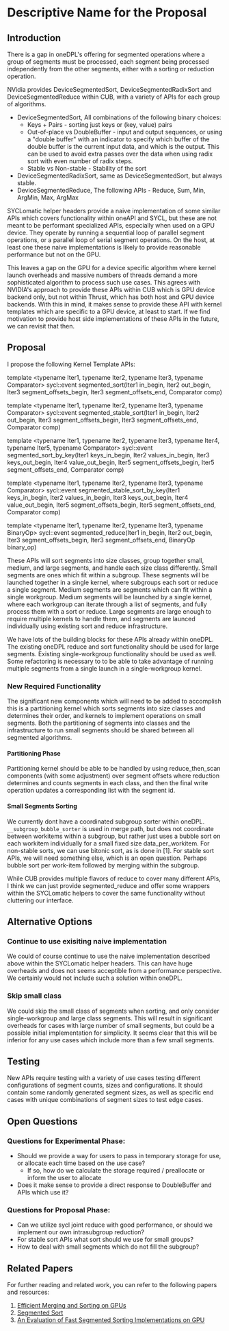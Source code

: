 # Descriptive Name for the Proposal

## Introduction

There is a gap in oneDPL's offering for segmented operations where a group of segments must be processed, each
segment being processed independently from the other segments, either with a sorting or reduction operation.

NVidia provides DeviceSegmentedSort, DeviceSegmentedRadixSort and DeviceSegmentedReduce within CUB, with a variety of
APIs for each group of algorithms.
* DeviceSegmentedSort, All combinations of the following binary choices:
  * Keys + Pairs - sorting just keys or (key, value) pairs
  * Out-of-place vs DoubleBuffer - input and output sequences, or using a "double buffer" with an indicator to specify
    which buffer of the double buffer is the current input data, and which is the output. This can be used to avoid
    extra passes over the data when using radix sort with even number of radix steps.
  * Stable vs Non-stable - Stability of the sort
* DeviceSegmentedRadixSort, same as DeviceSegmentedSort, but always stable.
* DeviceSegmentedReduce, The following APIs - Reduce, Sum, Min, ArgMin, Max, ArgMax

SYCLomatic helper headers provide a naive implementation of some similar APIs which covers functionality within oneAPI
and SYCL, but these are not meant to be performant specialized APIs, especially when used on a GPU device. They operate
by running a sequential loop of parallel segment operations, or a parallel loop of serial segment operations. On the
host, at least one these naive implementations is likely to provide reasonable performance but not on the GPU.

This leaves a gap on the GPU for a device specific algorithm where kernel launch overheads and massive numbers of
threads demand a more sophisticated algorithm to process such use cases. This agrees with NVIDIA's approach to provide
these APIs within CUB which is GPU device backend only, but not within Thrust, which has both host and GPU device
backends. With this in mind, it makes sense to provide these API with kernel templates which are specific to a
GPU device, at least to start. If we find motivation to provide host side implementations of these APIs in the future,
we can revisit that then.

## Proposal

I propose the following Kernel Template APIs:

template <typename Iter1, typename Iter2, typename Iter3, typename Comparator>
sycl::event
segmented_sort(Iter1 in_begin, Iter2 out_begin, Iter3 segment_offsets_begin, Iter3 segment_offsets_end, Comparator comp)

template <typename Iter1, typename Iter2, typename Iter3, typename Comparator>
sycl::event
segmented_stable_sort(Iter1 in_begin, Iter2 out_begin, Iter3 segment_offsets_begin, Iter3 segment_offsets_end,
                      Comparator comp)

template <typename Iter1, typename Iter2, typename Iter3, typename Iter4, typename Iter5, typename Comparator>
sycl::event
segmented_sort_by_key(Iter1 keys_in_begin, Iter2 values_in_begin, Iter3 keys_out_begin, Iter4 value_out_begin,
                      Iter5 segment_offsets_begin, Iter5 segment_offsets_end, Comparator comp)

template <typename Iter1, typename Iter2, typename Iter3, typename Comparator>
sycl::event
segmented_stable_sort_by_key(Iter1 keys_in_begin, Iter2 values_in_begin, Iter3 keys_out_begin, Iter4 value_out_begin,
                             Iter5 segment_offsets_begin, Iter5 segment_offsets_end, Comparator comp)

template <typename Iter1, typename Iter2, typename Iter3, typename BinaryOp>
sycl::event
segmented_reduce(Iter1 in_begin, Iter2 out_begin, Iter3 segment_offsets_begin, Iter3 segment_offsets_end,
                 BinaryOp binary_op)


These APIs will sort segments into size classes, group together small, medium, and large segments, and handle each size
class differently. Small segments are ones which fit within a subgroup. These segments will be launched together
in a single kernel, where subgroups each sort or reduce a single segment. Medium segments are segments which can fit
within a single workgroup.  Medium segments will be launched by a single kernel, where each workgroup can iterate
through a list of segments, and fully process them with a sort or reduce. Large segments are large enough to require
multiple kernels to handle them, and segments are launced individually using existing sort and reduce infrastructure.

We have lots of the building blocks for these APIs already within oneDPL. The existing oneDPL reduce and sort
functionality should be used for large segments. Existing single-workgroup functionality should be used as well. Some
refactoring is necessary to to be able to take advantage of running multiple segments from a single launch in a
single-workgroup kernel.

### New Required Functionality
The significant new components which will need to be added to accomplish this is a partitioning kernel which sorts
segments into size classes and determines their order, and kernels to implement operations on small segments. Both the
partitioning of segments into classes and the infrastructure to run small segments should be shared between all
segmented algorithms.

#### Partitioning Phase
Partitioning kernel should be able to be handled by using reduce_then_scan components (with some adjustment) over
segment offsets where reduction determines and counts segments in each class, and then the final write operation
updates a corresponding list with the segment id.

#### Small Segments Sorting
We currently dont have a coordinated subgroup sorter within oneDPL. `__subgroup_bubble_sorter` is used in merge path,
but does not coordinate between workitems within a subgroup, but rather just uses a bubble sort on each workitem
individually for a small fixed size data_per_workitem. For non-stable sorts, we can use bitonic sort, as is done in [1].
For stable sort APIs, we will need something else, which is an open question. Perhaps bubble sort per work-item followed
by merging within the subgroup.

While CUB provides multiple flavors of reduce to cover many different APIs, I think we can just provide segmented_reduce
and offer some wrappers within the SYCLomatic helpers to cover the same functionality without cluttering our interface.


## Alternative Options

### Continue to use exisiting naive implementation
We could of course continue to use the naive implementation described above within the SYCLomatic helper headers. This
can have huge overheads and does not seems acceptible from a performance perspective.  We certainly would not include
such a solution within oneDPL.

### Skip small class
We could skip the small class of segments when sorting, and only consider single-workgroup and large class segments.
This will result in significant overheads for cases with large number of small segments, but could be a possible initial
implementation for simplicity. It seems clear that this will be inferior for any use cases which include more than a few
small segments.

## Testing
New APIs require testing with a variety of use cases testing different configurations of segment counts, sizes and
configurations. It should contain some randomly generated segment sizes, as well as specific end cases with unique
combinations of segment sizes to test edge cases.

## Open Questions
### Questions for Experimental Phase:
* Should we provide a way for users to pass in temporary storage for use, or allocate each time based on the use case?
  * If so, how do we calculate the storage required / preallocate or inform the user to allocate
* Does it make sense to provide a direct response to DoubleBuffer and APIs which use it?

### Questions for Proposal Phase:
* Can we utilize sycl joint reduce with good performance, or should we implement our own intrasubgroup reduction?
* For stable sort APIs what sort should we use for small groups? 
* How to deal with small segments which do not fill the subgroup?

## Related Papers

For further reading and related work, you can refer to the following papers and resources:

1. [Efficient Merging and Sorting on GPUs](https://dl.acm.org/doi/pdf/10.1145/3079079.3079105)
2. [Segmented Sort](https://moderngpu.github.io/segsort.html)
3. [An Evaluation of Fast Segmented Sorting Implementations on GPU](https://www.researchgate.net/publication/357947992_An_evaluation_of_fast_segmented_sorting_implementations_on_GPUs) 
